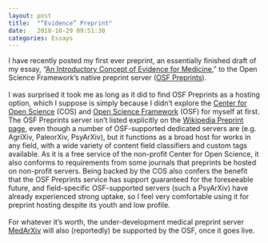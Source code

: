 ```yaml
---
layout: post
title:  "“Evidence” Preprint"
date:   2018-10-29 09:51:30
categories: Essays
---
```


I have recently posted my first ever preprint, an essentially finished draft of my essay, “[An Introductory Concept of Evidence for Medicine](https://osf.io/rz8pe/),” to the Open Science Framework’s native preprint server ([OSF Preprints](https://osf.io/preprints/)). 
<br><br>
I was surprised it took me as long as it did to find OSF Preprints as a hosting option, which I suppose is simply because I didn’t explore the [Center for Open Science](https://cos.io/) (COS) and [Open Science Framework](https://osf.io/) (OSF) for myself at first. The OSF Preprints server isn’t listed explicitly on the [Wikipedia Preprint page](https://en.wikipedia.org/wiki/Preprint), even though a number of OSF-supported dedicated servers are (e.g. AgriXiv, PaleorXiv, PsyArXiv), but it functions as a broad host for works in any field, with a wide variety of content field classifiers and custom tags available. As it is a free service of the non-profit Center for Open Science, it also conforms to requirements from some journals that preprints be hosted on non-profit servers. Being backed by the COS also confers the benefit that the OSF Preprints service has support guaranteed for the foreseeable future, and field-specific OSF-supported servers (such a PsyArXiv) have already experienced strong uptake, so I feel very comfortable using it for preprint hosting despite its youth and low profile. 
<br><br>
For whatever it’s worth, the under-development medical preprint server [MedArXiv](http://yoda.yale.edu/medrxiv) will also (reportedly) be supported by the OSF, once it goes live.
